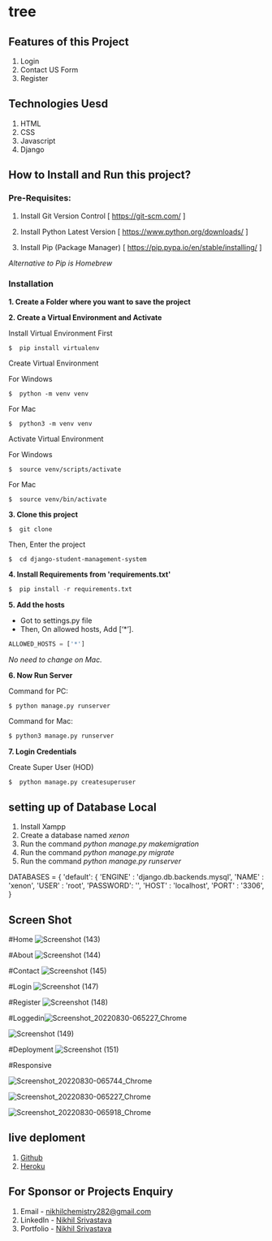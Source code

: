 # tree


## Features of this Project
1. Login
2. Contact US  Form 
3. Register

## Technologies Uesd
1. HTML
2. CSS
3. Javascript
4. Django

## How to Install and Run this project?

### Pre-Requisites:
1. Install Git Version Control
[ https://git-scm.com/ ]

2. Install Python Latest Version
[ https://www.python.org/downloads/ ]

3. Install Pip (Package Manager)
[ https://pip.pypa.io/en/stable/installing/ ]

*Alternative to Pip is Homebrew*

### Installation
**1. Create a Folder where you want to save the project**

**2. Create a Virtual Environment and Activate**

Install Virtual Environment First
```
$  pip install virtualenv
```

Create Virtual Environment

For Windows
```
$  python -m venv venv
```
For Mac
```
$  python3 -m venv venv
```

Activate Virtual Environment

For Windows
```
$  source venv/scripts/activate
```

For Mac
```
$  source venv/bin/activate
```

**3. Clone this project**
```
$  git clone
```

Then, Enter the project
```
$  cd django-student-management-system
```

**4. Install Requirements from 'requirements.txt'**
```python
$  pip install -r requirements.txt
```

**5. Add the hosts**

- Got to settings.py file 
- Then, On allowed hosts, Add [‘*’]. 
```python
ALLOWED_HOSTS = ['*']
```
*No need to change on Mac.*


**6. Now Run Server**

Command for PC:
```python
$ python manage.py runserver
```

Command for Mac:
```python
$ python3 manage.py runserver
```

**7. Login Credentials**

Create Super User (HOD)
```
$  python manage.py createsuperuser
```
## setting up of Database Local

1. Install Xampp
2. Create a database named *xenon*
3. Run the command *python manage.py makemigration*
4. Run the command *python manage.py migrate*
5. Run the command *python manage.py runserver*

DATABASES = {
     'default': {
         'ENGINE'  : 'django.db.backends.mysql',
         'NAME'    : 'xenon', 
         'USER'    : 'root', 
         'PASSWORD': '',
         'HOST'    : 'localhost',
         'PORT'    : '3306',
     }


## Screen Shot 
#Home
![Screenshot (143)](https://user-images.githubusercontent.com/62988235/187326332-97e0850a-3f56-45a5-a79a-c1093a9bc4a5.png)

#About 
![Screenshot (144)](https://user-images.githubusercontent.com/62988235/187326366-916cbaf7-81cf-42f0-b397-1e80a10b9355.png)

#Contact
![Screenshot (145)](https://user-images.githubusercontent.com/62988235/187326404-954c7038-73b4-43de-8366-903b2400b8c4.png)

#Login
![Screenshot (147)](https://user-images.githubusercontent.com/62988235/187326443-39ad234c-3a34-42c6-8985-e2732dd41a29.png)

#Register
![Screenshot (148)](https://user-images.githubusercontent.com/62988235/187326519-40250297-0d0b-4b19-af9e-242339bd1994.png)

#Loggedin![Screenshot_20220830-065227_Chrome](https://user-images.githubusercontent.com/62988235/187327673-f578734b-20b2-4ae3-81a3-b4c5294acdbc.jpg)

![Screenshot (149)](https://user-images.githubusercontent.com/62988235/187326571-76eea516-36e8-46b2-8a5d-eadad83eff5c.png)

#Deployment 
![Screenshot (151)](https://user-images.githubusercontent.com/62988235/187326626-b402717d-8340-4f29-b552-7caf502c9d6d.png)


#Responsive 

![Screenshot_20220830-065744_Chrome](https://user-images.githubusercontent.com/62988235/187327965-39edffac-8496-4d43-bf2b-9130d0ca6a6a.jpg)

![Screenshot_20220830-065227_Chrome](https://user-images.githubusercontent.com/62988235/187328010-14c15545-794a-4dd9-8e40-6787509c0c75.jpg)

![Screenshot_20220830-065918_Chrome](https://user-images.githubusercontent.com/62988235/187328025-25aa4457-93ac-44a9-bdf8-0925a88f9bdf.jpg)



## live deploment
1. <a href="https://github.com/nikhilspy/tree" target="_blank">Github</a>
2. <a href="https://nikhil-xenon.herokuapp.com/" target="_blank">Heroku</a>


## For Sponsor or Projects Enquiry
1. Email - nikhilchemistry282@gmail.com
2. LinkedIn - [Nikhil Srivastava](https://www.linkedin.com/in/nikhil-srivastava-9b372a1a1/ "Nikhil Srivastava on LinkedIn")
3. Portfolio - [Nikhil  Srivastava](https://nikhilspy.github.io/Portfolio/)

